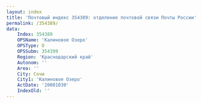 ```yaml
---
layout: index
title: 'Почтовый индекс 354389: отделение почтовой связи Почты России'
permalink: /354389/
data:
    Index: 354389
    OPSName: 'Калиновое Озеро'
    OPSType: О
    OPSSubm: 354399
    Region: 'Краснодарский край'
    Autonom: ''
    Area: ''
    City: Сочи
    City1: 'Калиновое Озеро'
    ActDate: '20001030'
    IndexOld: ''
---
```

